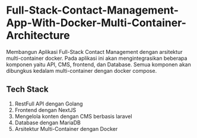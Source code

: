 # Full-Stack-Contact-Management-App-With-Docker-Multi-Container-Architecture

Membangun Aplikasi Full-Stack Contact Management dengan arsitektur multi-container docker. Pada aplikasi ini akan mengintegrasikan beberapa komponen yaitu API, CMS, frontend, dan Database. Semua komponen akan dibungkus kedalam multi-container dengan docker compose.

## Tech Stack

1. RestFull API dengan Golang
2. Frontend dengan NextJS
3. Mengelola konten dengan CMS berbasis laravel
4. Database dengan MariaDB
5. Arsitektur Multi-Container dengan Docker
